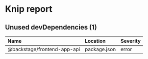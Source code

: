 # Knip report

## Unused devDependencies (1)

| Name                        | Location     | Severity |
| :-------------------------- | :----------- | :------- |
| @backstage/frontend-app-api | package.json | error    |

